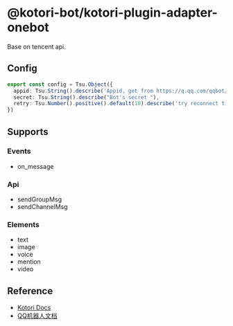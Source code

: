 # @kotori-bot/kotori-plugin-adapter-onebot

Base on tencent api.

## Config

```typescript
export const config = Tsu.Object({
  appid: Tsu.String().describe('Appid, get from https://q.qq.com/qqbot/'),
  secret: Tsu.String().describe("Bot's secret "),
  retry: Tsu.Number().positive().default(10).describe('try reconnect times when disconnected (seconds)')
})
```

## Supports

### Events

- on_message

### Api

- sendGroupMsg
- sendChannelMsg

### Elements

- text
- image
- voice
- mention
- video

## Reference

- [Kotori Docs](https://kotori.js.org/)
- [QQ机器人文档](https://bot.q.qq.com/wiki/develop/api-v2/)
